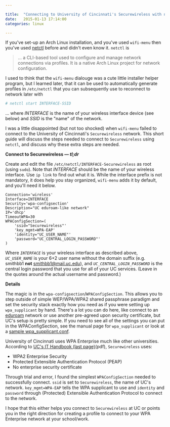 ```yaml
---

title:  "Connecting to University of Cincinnati's Securewireless with netctl"
date:   2015-01-13 17:14:00
categories: linux

---
```


If you've set-up an Arch Linux installation, and you've used `wifi-menu` then
you've used [netctl][netctl] before and didn't even know it.  `netctl` is

> ... a CLI-based tool used to configure and manage network connections via
> profiles. It is a native Arch Linux project for network configuration.

I used to think that the `wifi-menu` dialouge was a cute little installer helper
program, but I learned later, that it can be used to automatically generate
profiles in `/etc/netctl` that you can subsequently use to reconnect to network
later with

```bash
# netctl start INTERFACE-SSID
```

... where *INTERFACE* is the name of your wireless interface device (see below)
and *SSID* is the "name" of the network.

I was a little disappointed (but not too shocked) when `wifi-menu` failed to
connect to the University of Cincinnati's `Securewireless` network.  This short
guide will discuss the steps needed to connect to `Securewireless` using
`netctl`, and discuss why these extra steps are needed.

<!--more-->

**Connect to Securewireless — _tl;dr_**

Create and edit the file `/etc/netctl/INTERFACE-Securewireless` as root (using
`sudo`).  Note that _INTERFACE_ should be the name of your wireless interface.
Use `ip link` to find out what it is.  While the interface prefix is not
mandatory, it does help you stay organized, `wifi-menu` adds it by default, and
you'll need it below.

```
Connection='wireless'
Interface=INTERFACE
Security='wpa-configsection'
Description="UC eduroam-like network"
IP='dhcp'
TimeoutWPA=30
WPAConfigSection=(
    'ssid="Securewireless"'
    'key_mgmt=WPA-EAP'
    'identity="UC_USER_NAME"'
    'password="UC_CENTRAL_LOGIN_PASSWORD"'
)
```

Where *`INTERFACE`* is your wireless interface as described above,
*`UC_USER_NAME`* is your 6+2 user name without the domain suffix (e.g. smithbb1
**not** smithbb1@mail.uc.edu), and *`UC_CENTRAL_LOGIN_PASSWORD`* is the central
login password that you use for all of your UC services. (Leave in the quotes
around the actual username and password.)

**Details**

The magic is in the `wpa-configsection`/`WPAConfigSection`.  This allows you to
step outside of simple WEP/WPA/WPA2 shared passphrase paradigm and set the
security stack exactly how you need as if you were setting up `wpa_supplicant`
by hand.  There's a lot you can do here, like connect to an [eduroam][eduroam]
network or use another pre-agreed upon security certificate, but UC's setup is
pretty simple. If you need to see all of the settings you can put in the
WPAConfigSection, see the manual page for `wpa_supplicant` or look at a [sample
wpa_supplicant.conf][wpa_supplicant example].

University of Cincinnati uses WPA Enterprise much like other universities.
According to [UC's IT Handbook (last page)][uc_it_handbook](pdf), `Securewireless`
uses:

* WPA2 Enterprise Security
* Protected Extensible Authentication Protocol (PEAP)
* No enterprise security certificate

Through trial and error, I found the simplest `WPAConfigSection` needed to
successfully connect.  `ssid` is set to `Securewireless`, the name of UC's
network. `key_mgmt=WPA-EAP` tells the WPA supplicant to use and `identity` and
`password` through (Protected) Extensible Authentication Protocol to connect to
the network.

I hope that this either helps you connect to `Securewireless` at UC or points
you in the right direction for creating a profile to connect to your WPA
Enterprise network at your school/work.


[netctl]: https://wiki.archlinux.org/index.php/netctl
[eduroam]: https://wiki.archlinux.org/index.php/WPA2_Enterprise#netctl
[wpa_supplicant example]: http://w1.fi/cgit/hostap/plain/wpa_supplicant/wpa_supplicant.conf
[uc_it_handbook]: http://ucdirectory.uc.edu/studentplanner/ITHandbook.pdf
